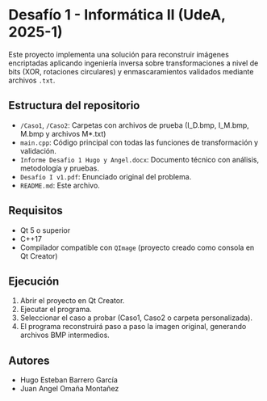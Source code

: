 # Desafío 1 - Informática II (UdeA, 2025-1)

Este proyecto implementa una solución para reconstruir imágenes encriptadas aplicando ingeniería inversa sobre transformaciones a nivel de bits (XOR, rotaciones circulares) y enmascaramientos validados mediante archivos `.txt`.

## Estructura del repositorio

- `/Caso1`, `/Caso2`: Carpetas con archivos de prueba (I_D.bmp, I_M.bmp, M.bmp y archivos M*.txt)
- `main.cpp`: Código principal con todas las funciones de transformación y validación.
- `Informe Desafio 1 Hugo y Angel.docx`: Documento técnico con análisis, metodología y pruebas.
- `Desafío I v1.pdf`: Enunciado original del problema.
- `README.md`: Este archivo.

## Requisitos

- Qt 5 o superior
- C++17
- Compilador compatible con `QImage` (proyecto creado como consola en Qt Creator)

## Ejecución

1. Abrir el proyecto en Qt Creator.
2. Ejecutar el programa.
3. Seleccionar el caso a probar (Caso1, Caso2 o carpeta personalizada).
4. El programa reconstruirá paso a paso la imagen original, generando archivos BMP intermedios.

## Autores
- Hugo Esteban Barrero García
- Juan Angel Omaña Montañez
